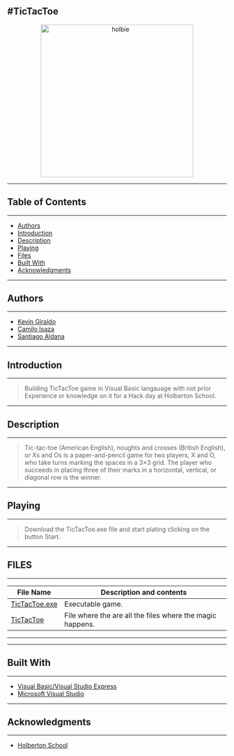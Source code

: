 #TicTacToe
---
<p align="center">
	<a href="https://holbertonschool.com">
		<img alt="holbie" title="holbie" src="https://upload.wikimedia.org/wikipedia/commons/thumb/3/32/Tic_tac_toe.svg/1200px-Tic_tac_toe.svg.png" width="350"> </a>

---
## Table of Contents

---
- [Authors](#authors)
- [Introduction](#introduction)
- [Description](#description)
- [Playing](#playing)
- [Files](#files)
- [Built With](#built-with)
- [Acknowledgments](#acknowledgments)
---

## Authors
---
* [Kevin Giraldo](https://github.com/doouh)
* [Camilo Isaza](https://github.com/andresmelek)
* [Santiago Aldana](https://github.com/paisap)
---

## Introduction
---

> Building TicTacToe game in Visual Basic langauage with not prior Experience or knowledge on it for a Hack day at Holberton School.
---
## Description
---
> Tic-tac-toe (American English), noughts and crosses (British English), or Xs and Os is a paper-and-pencil game for two players, X and O, who take turns marking the spaces in a 3×3 grid. The player who succeeds in placing three of their marks in a horizontal, vertical, or diagonal row is the winner.
---

## Playing
---
> Download the TicTacToe.exe file and start plating clicking on the button Start.
---
## FILES

---

| File Name | Description and contents |
| --- | --- |
| [TicTacToe.exe]() | Executable game.|
| [TicTacToe]() | File where the are all the files where the magic happens.|
---
---

## Built With

---

* [Visual Basic/Visual Studio Express](https://visualstudio.microsoft.com/vs/express/)
* [Microsoft Visual Studio](https://visualstudio.microsoft.com/)
---

## Acknowledgments

---

* [Holberton School](https://www.holbertonschool.com/)
